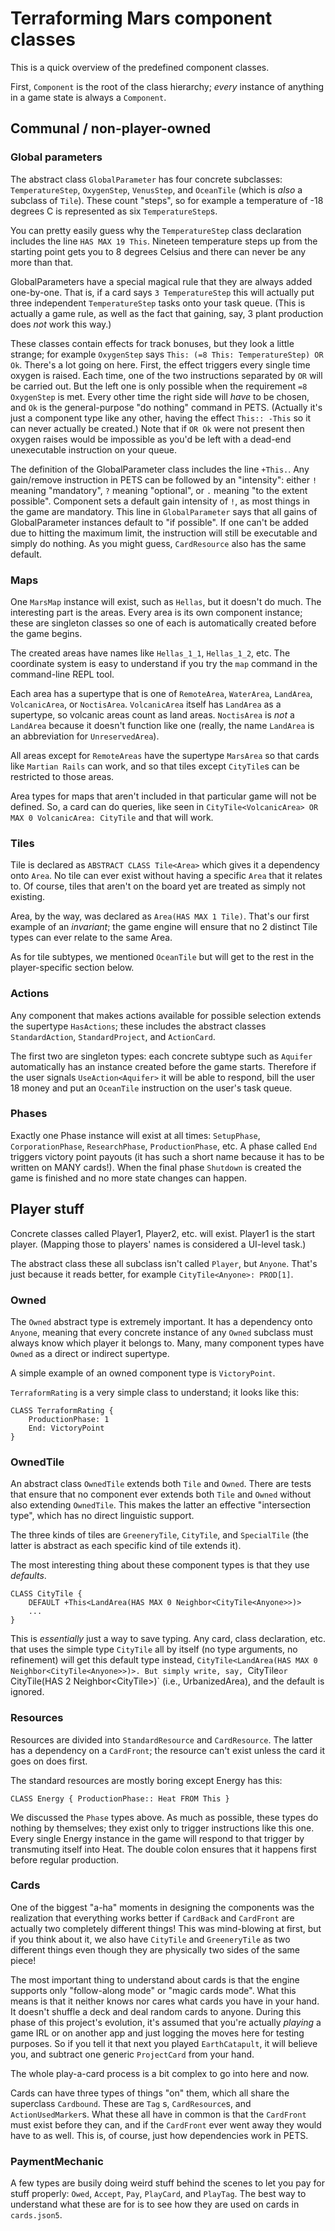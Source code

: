 # Terraforming Mars component classes

This is a quick overview of the predefined component classes.

First, `Component` is the root of the class hierarchy; *every* instance of anything in a game state is always
a `Component`.

## Communal / non-player-owned

### Global parameters

The abstract class `GlobalParameter` has four concrete subclasses: `TemperatureStep`, `OxygenStep`, `VenusStep`,
and `OceanTile` (which is *also* a subclass of `Tile`). These count "steps", so for example a temperature of -18 degrees
C is represented as six `TemperatureStep`s.

You can pretty easily guess why the `TemperatureStep` class declaration includes the line `HAS MAX 19 This`. Nineteen
temperature steps up from the starting point gets you to 8 degrees Celsius and there can never be any more than that.

GlobalParameters have a special magical rule that they are always added one-by-one. That is, if a card
says `3 TemperatureStep` this will actually put three independent `TemperatureStep` tasks onto your task queue. (This is
actually a game rule, as well as the fact that gaining, say, 3 plant production does *not* work this way.)

These classes contain effects for track bonuses, but they look a little strange; for example `OxygenStep`
says `This: (=8 This: TemperatureStep) OR Ok`. There's a lot going on here. First, the effect triggers every single time
oxygen is raised. Each time, one of the two instructions separated by `OR` will be carried out. But the left one is only
possible when the requirement `=8 OxygenStep` is met. Every other time the right side will *have* to be chosen, and `Ok`
is the general-purpose "do nothing" command in PETS. (Actually it's just a component type like any other, having the
effect `This:: -This` so it can never actually be created.) Note that if `OR Ok` were not present then oxygen raises
would be impossible as you'd be left with a dead-end unexecutable instruction on your queue.

The definition of the GlobalParameter class includes the line `+This.`. Any gain/remove instruction in PETS can be
followed by an "intensity": either `!` meaning "mandatory", `?` meaning "optional", or `.` meaning "to the extent
possible". Component sets a default gain intensity of `!`, as most things in the game are mandatory. This line
in `GlobalParameter` says that all gains of GlobalParameter instances default to "if possible". If one can't be added
due to hitting the maximum limit, the instruction will still be executable and simply do nothing. As you might
guess, `CardResource` also has the same default.

### Maps

One `MarsMap` instance will exist, such as `Hellas`, but it doesn't do much. The interesting part is the areas. Every
area is its own component instance; these are singleton classes so one of each is automatically created before the game
begins.

The created areas have names like `Hellas_1_1`, `Hellas_1_2`, etc. The coordinate system is easy to understand if you
try the `map` command in the command-line REPL tool.

Each area has a supertype that is one of `RemoteArea`, `WaterArea`, `LandArea`, `VolcanicArea`,
or `NoctisArea`. `VolcanicArea` itself has `LandArea` as a supertype, so volcanic areas count as land
areas. `NoctisArea` is *not* a `LandArea` because it doesn't function like one (really, the name `LandArea` is an
abbreviation for `UnreservedArea`).

All areas except for `RemoteAreas` have the supertype `MarsArea` so that cards like `Martian Rails` can work, and so
that tiles except `CityTile`s can be restricted to those areas.

Area types for maps that aren't included in that particular game will not be defined. So, a card can do queries, like
seen in `CityTile<VolcanicArea> OR MAX 0 VolcanicArea: CityTile` and that will work.

### Tiles

Tile is declared as `ABSTRACT CLASS Tile<Area>` which gives it a dependency onto `Area`. No tile can ever exist without
having a specific `Area` that it relates to. Of course, tiles that aren't on the board yet are treated as simply not
existing.

Area, by the way, was declared as `Area(HAS MAX 1 Tile)`. That's our first example of an *invariant*; the game engine
will ensure that no 2 distinct Tile types can ever relate to the same Area.

As for tile subtypes, we mentioned `OceanTile` but will get to the rest in the player-specific section below.

### Actions

Any component that makes actions available for possible selection extends the supertype `HasActions`; these includes the
abstract classes `StandardAction`, `StandardProject`, and `ActionCard`.

The first two are singleton types: each concrete subtype such as `Aquifer` automatically has an instance created before
the game starts. Therefore if the user signals `UseAction<Aquifer>` it will be able to respond, bill the user 18 money
and put an `OceanTile` instruction on the user's task queue.

### Phases

Exactly one Phase instance will exist at all
times: `SetupPhase`, `CorporationPhase`, `ResearchPhase`, `ProductionPhase`, etc. A phase called `End` triggers victory
point payouts (it has such a short name because it has to be written on MANY cards!). When the final phase `Shutdown` is
created the game is finished and no more state changes can happen.

## Player stuff

Concrete classes called Player1, Player2, etc. will exist. Player1 is the start player. (Mapping those to players' names
is considered a UI-level task.)

The abstract class these all subclass isn't called `Player`, but `Anyone`. That's just because it reads better, for
example `CityTile<Anyone>: PROD[1]`.

### Owned

The `Owned` abstract type is extremely important. It has a dependency onto `Anyone`, meaning that every concrete
instance of any `Owned` subclass must always know which player it belongs to. Many, many component types have `Owned` as
a direct or indirect supertype.

A simple example of an owned component type is `VictoryPoint`.

`TerraformRating` is a very simple class to understand; it looks like this:

```
CLASS TerraformRating {
    ProductionPhase: 1
    End: VictoryPoint
}
```

### OwnedTile

An abstract class `OwnedTile` extends both `Tile` and `Owned`. There are tests that ensure that no component ever
extends both `Tile` and `Owned` without also extending `OwnedTile`. This makes the latter an effective "intersection
type", which has no direct linguistic support.

The three kinds of tiles are `GreeneryTile`, `CityTile`, and `SpecialTile` (the latter is abstract as each specific kind
of tile extends it).

The most interesting thing about these component types is that they use *defaults*.

```
CLASS CityTile {
    DEFAULT +This<LandArea(HAS MAX 0 Neighbor<CityTile<Anyone>>)>
    ...
}
```

This is *essentially* just a way to save typing. Any card, class declaration, etc. that uses the simple type `CityTile`
all by itself (no type arguments, no refinement) will get this default type
instead, `CityTile<LandArea(HAS MAX 0 Neighbor<CityTile<Anyone>>)>. But simply write, say, `CityTile<VolcanicArea>` or `
CityTile(HAS 2 Neighbor<CityTile<Anyone>>)` (i.e., UrbanizedArea), and the default is ignored.

### Resources

Resources are divided into `StandardResource` and `CardResource`. The latter has a dependency on a `CardFront`; the
resource can't exist unless the card it goes on does first.

The standard resources are mostly boring except Energy has this:

```
CLASS Energy { ProductionPhase:: Heat FROM This }
```

We discussed the `Phase` types above. As much as possible, these types do nothing by themselves; they exist only to
trigger instructions like this one. Every single Energy instance in the game will respond to that trigger by transmuting
itself into Heat. The double colon ensures that it happens first before regular production.

### Cards

One of the biggest "a-ha" moments in designing the components was the realization that everything works better
if `CardBack` and `CardFront` are actually two completely different things! This was mind-blowing at first, but if you
think about it, we also have `CityTile` and `GreeneryTile` as two different things even though they are physically two
sides of the same piece!

The most important thing to understand about cards is that the engine supports only "follow-along mode" or "magic cards
mode". What this means is that it neither knows nor cares what cards you have in your hand. It doesn't shuffle a deck
and deal random cards to anyone. During this phase of this project's evolution, it's assumed that you're actually
*playing* a game IRL or on another app and just logging the moves here for testing purposes. So if you tell it that next
you played `EarthCatapult`, it will believe you, and subtract one generic `ProjectCard` from your hand.

The whole play-a-card process is a bit complex to go into here and now.

Cards can have three types of things "on" them, which all share the superclass `Cardbound`. These are `Tag`
s, `CardResource`s, and `ActionUsedMarker`s. What these all have in common is that the `CardFront` must exist before
they can, and if the `CardFront` ever went away they would have to as well. This is, of course, just how dependencies
work in PETS.

### PaymentMechanic

A few types are busily doing weird stuff behind the scenes to let you pay for stuff
properly: `Owed`, `Accept`, `Pay`, `PlayCard`, and `PlayTag`. The best way to understand what these are for is to see
how they are used on cards in `cards.json5`.
